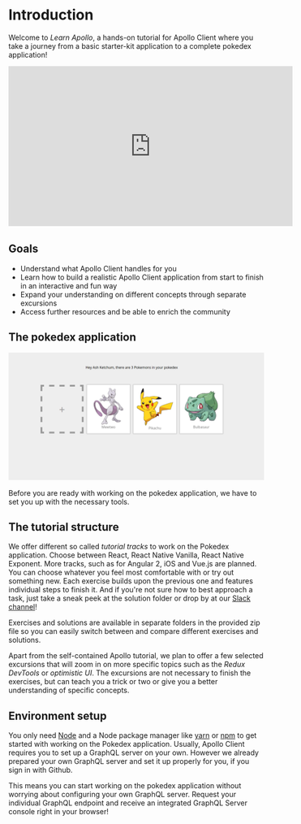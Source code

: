 # Introduction

Welcome to *Learn Apollo*, a hands-on tutorial for Apollo Client where you take a journey from a basic starter-kit application to a complete pokedex application!

<iframe width="560" height="315" src="https://www.youtube.com/embed/Ai041BtmH2c" frameborder="0" allowfullscreen></iframe>

## Goals

* Understand what Apollo Client handles for you
* Learn how to build a realistic Apollo Client application from start to finish in an interactive and fun way
* Expand your understanding on different concepts through separate excursions
* Access further resources and be able to enrich the community

## The pokedex application

![](../images/react-pokedex.png)

Before you are ready with working on the pokedex application, we have to set you up with the necessary tools.

## The tutorial structure

We offer different so called *tutorial tracks* to work on the Pokedex application. Choose between React, React Native Vanilla,
React Native Exponent. More tracks, such as for Angular 2, iOS and Vue.js are planned. You can choose whatever you feel most comfortable with or try out something new. Each exercise builds upon the previous one and features individual steps to finish it. And if you're not sure how to best approach a task, just take a sneak peek at the solution folder or drop by at our [Slack channel](http://slack.graph.cool)!

Exercises and solutions are available in separate folders in the provided zip file so you can easily switch
between and compare different exercises and solutions.

Apart from the self-contained Apollo tutorial, we plan to offer a few selected excursions that will zoom in on more specific
topics such as the *Redux DevTools* or *optimistic UI*. The excursions are not necessary to finish the exercises, but
can teach you a trick or two or give you a better understanding of specific concepts.

## Environment setup

You only need [Node](https://nodejs.org) and a Node package manager like [yarn](https://yarnpkg.com/en/docs/install)
or [npm](https://www.npmjs.com/) to get started with working on the Pokedex application. Usually, Apollo Client
requires you to set up a GraphQL server on your own. However we already prepared your own GraphQL server and set it up
properly for you, if you sign in with Github.

This means you can start working on the pokedex application without worrying about configuring your
own GraphQL server. Request your individual GraphQL endpoint and receive an integrated GraphQL Server console
right in your browser!

<!-- __INJECT_GRAPHQL_ENDPOINT__ -->
